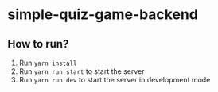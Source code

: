 # simple-quiz-game-backend

## How to run?
1. Run `yarn install`
2. Run `yarn run start` to start the server
3. Run `yarn run dev` to start the server in development mode
